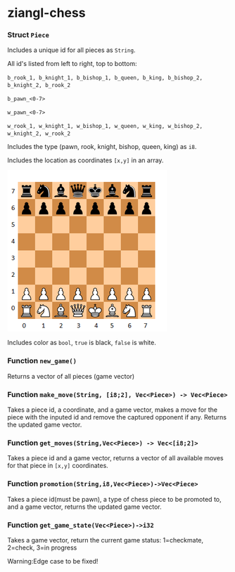 # ziangl-chess

### Struct `Piece`
Includes a unique id for all pieces as `String`.

All id's listed from left to right, top to bottom:

`b_rook_1, b_knight_1, b_bishop_1, b_queen, b_king, b_bishop_2, b_knight_2, b_rook_2`

`b_pawn_<0-7>`

`w_pawn_<0-7>`

`w_rook_1, w_knight_1, w_bishop_1, w_queen, w_king, w_bishop_2, w_knight_2, w_rook_2`

Includes the type (pawn, rook, knight, bishop, queen, king) as `i8`.

Includes the location as coordinates `[x,y]` in an array.

![chess board](/readme_pic.png)

Includes color as `bool`, `true` is black, `false` is white.

### Function `new_game()`
Returns a vector of all pieces (game vector)

### Function `make_move(String, [i8;2], Vec<Piece>) -> Vec<Piece>`
Takes a piece id, a coordinate, and a game vector, makes a move for the piece with the inputed id and remove the captured opponent if any.
Returns the updated game vector.

### Function `get_moves(String,Vec<Piece>) -> Vec<[i8;2]>`
Takes a piece id and a game vector, returns a vector of all available moves for that piece in `[x,y]` coordinates.

### Function `promotion(String,i8,Vec<Piece>)->Vec<Piece>`
Takes a piece id(must be pawn), a type of chess piece to be promoted to, and a game vector, returns the updated game vector.

### Function `get_game_state(Vec<Piece>)->i32`
Takes a game vector, return the current game status: 1=checkmate, 2=check, 3=in progress

Warning:Edge case to be fixed!
